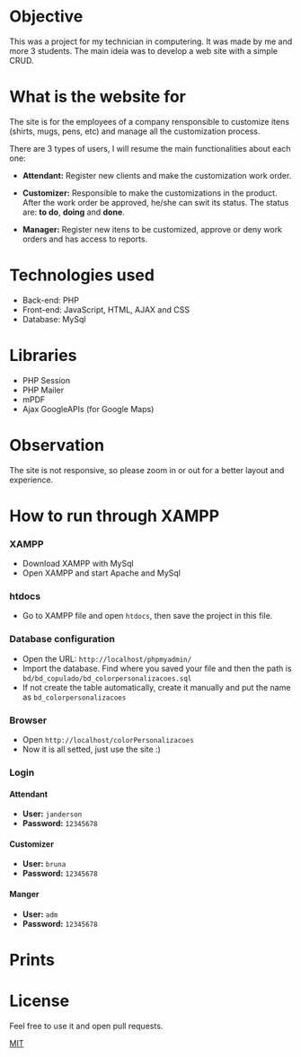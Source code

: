  # Objective

This was a project for my technician in computering.  It was made by me and more 3 students.
The main ideia was to develop a web site with a simple CRUD.

# What is the website for
The site is for the employees of a company rensponsible to customize itens (shirts, mugs, pens, etc) and manage all the customization process.

There are 3 types of users, I will resume the main functionalities about each one:

* **Attendant:** Register new clients and make the customization work order.

* **Customizer:** Responsible to make the customizations in the product. After the work order be approved, he/she can swit its status. The status are: **to do**, **doing** and **done**.

* **Manager:** Register new itens to be customized, approve or deny work orders and has access to reports.
 

# Technologies used

* Back-end: PHP
* Front-end: JavaScript, HTML, AJAX and CSS
* Database: MySql

# Libraries

* PHP Session
* PHP Mailer
* mPDF
* Ajax GoogleAPIs (for Google Maps)

# Observation
The site is not responsive, so please zoom in or out for a better layout and experience.

# How to run through XAMPP

### XAMPP

* Download XAMPP with MySql
* Open XAMPP and start Apache and MySql

### htdocs
* Go to XAMPP file and open ```htdocs```, then save the project in this file.

### Database configuration
* Open the URL: ```http://localhost/phpmyadmin/```
* Import the database. Find where you saved your file and then the path is  ```bd/bd_copulado/bd_colorpersonalizacoes.sql ```
* If not create the table automatically, create it manually and put the name as ```bd_colorpersonalizacoes``` 

### Browser


* Open ```http://localhost/colorPersonalizacoes```
* Now it is all setted, just use the site :)

### Login

#### Attendant
* **User:** ```janderson```
* **Password:** ```12345678```

#### Customizer
* **User:** ```bruna```
* **Password:** ```12345678```

#### Manger
* **User:** ```adm```
* **Password:** ```12345678```


# Prints




# License
Feel free to use it and open pull requests.

[MIT](https://choosealicense.com/licenses/mit/)
